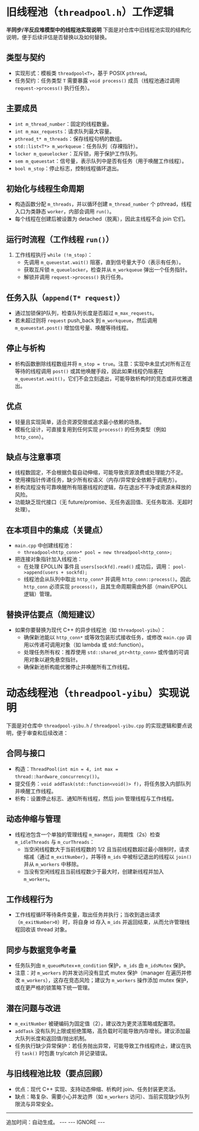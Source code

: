 # 旧线程池（`threadpool.h`）工作逻辑
**半同步/半反应堆模型中的线程池实现说明**
下面是对仓库中旧线程池实现的结构化说明，便于后续评估是否替换以及如何替换。
## 类型与契约
- 实现形式：模板类 `threadpool<T>`，基于 POSIX `pthread`。
- 任务契约：任务类型 `T` 需要暴露 `void process()` 成员（线程池通过调用 `request->process()` 执行任务）。
## 主要成员
- `int m_thread_number`：固定的线程数量。
- `int m_max_requests`：请求队列最大容量。
- `pthread_t* m_threads`：保存线程句柄的数组。
- `std::list<T*> m_workqueue`：任务队列（存裸指针）。
- `locker m_queuelocker`：互斥锁，用于保护工作队列。
- `sem m_queuestat`：信号量，表示队列中是否有任务（用于唤醒工作线程）。
- `bool m_stop`：停止标志，控制线程循环退出。
## 初始化与线程生命周期
- 构造函数分配 `m_threads`，并以循环创建 `m_thread_number` 个 pthread，线程入口为类静态 `worker`，内部会调用 `run()`。
- 每个线程在创建后被设置为 detached（脱离），因此主线程不会 join 它们。
## 运行时流程（工作线程 `run()`）
1. 工作线程执行 `while (!m_stop)`：
	 - 先调用 `m_queuestat.wait()` 阻塞，直到信号量大于0（表示有任务）。
	 - 获取互斥锁 `m_queuelocker`，检查并从 `m_workqueue` 弹出一个任务指针。
	 - 解锁并调用 `request->process()` 执行任务。
## 任务入队（`append(T* request)`）
- 通过加锁保护队列，检查队列长度是否超过 `m_max_requests`。
- 若未超过则将 `request` push_back 到 `m_workqueue`，然后调用 `m_queuestat.post()` 增加信号量、唤醒等待线程。
## 停止与析构
- 析构函数删除线程数组并将 `m_stop = true`。注意：实现中未显式对所有正在等待的线程调用 `post()` 或其他唤醒手段，因此如果线程仍阻塞在 `m_queuestat.wait()`，它们不会立刻退出，可能导致析构时的竞态或非优雅退出。
## 优点
- 轻量且实现简单，适合资源受限或追求最小依赖的场景。
- 模板化设计，可直接复用到任何实现 `process()` 的任务类型（例如 `http_conn`）。
## 缺点与注意事项
- 线程数固定，不会根据负载自动伸缩，可能导致资源浪费或处理能力不足。
- 使用裸指针传递任务，缺少所有权语义（内存/异常安全依赖于调用方）。
- 析构流程没有可靠唤醒所有阻塞线程的逻辑，存在退出不干净或资源未释放的风险。
- 功能缺乏现代接口（无 future/promise、无任务返回值、无任务取消、无超时处理）。
## 在本项目中的集成（关键点）
- `main.cpp` 中创建线程池：
	- `threadpool<http_conn>* pool = new threadpool<http_conn>;`
- 把连接对象指针加入线程池：
	- 在处理 EPOLLIN 事件且 `users[sockfd].read()` 成功后，调用： `pool->append(users + sockfd);`
	- 线程池会从队列中取出 `http_conn*` 并调用 `http_conn::process()`。因此 `http_conn` 必须实现 `process()`，且其生命周期需由外部（main/EPOLL 逻辑）管理。
## 替换评估要点（简短建议）
- 如果你要替换为现代 C++ 的异步线程池（如 `threadpool-yibu`）：
	- 确保新池能以 `http_conn*` 或等效包装形式接收任务，或修改 `main.cpp` 调用以传递可调用对象（如 lambda 或 std::function）。
	- 处理任务所有权：推荐使用 `std::shared_ptr<http_conn>` 或传值的可调用对象以避免悬空指针。
	- 确保新池析构能优雅停止并唤醒所有工作线程。



# 动态线程池（`threadpool-yibu`）实现说明

下面是对仓库中 `threadpool-yibu.h` / `threadpool-yibu.cpp` 的实现逻辑和要点说明，便于审查和后续改进：

## 合同与接口
- 构造：`ThreadPool(int min = 4, int max = thread::hardware_concurrency())`。
- 提交任务：`void addTask(std::function<void()> f)`，将任务放入内部队列并唤醒工作线程。
- 析构：设置停止标志、通知所有线程，然后 join 管理线程与工作线程。

## 动态伸缩与管理
- 线程池包含一个单独的管理线程 `m_manager`，周期性（2s）检查 `m_idleThreads` 与 `m_curThreads`：
	- 当空闲线程数大于当前线程数的 1/2 且当前线程数超过最小限制时，请求缩减（通过 `m_exitNumber`），并等待 `m_ids` 中被标记退出的线程以 `join()` 并从 `m_workers` 中移除。
	- 当没有空闲线程且当前线程数少于最大时，创建新线程并加入 `m_workers`。

## 工作线程行为
- 工作线程循环等待条件变量，取出任务并执行；当收到退出请求（`m_exitNumber>0`）时，将自身 id 存入 `m_ids` 并返回结束，从而允许管理线程回收该 thread 对象。

## 同步与数据竞争考量
- 任务队列由 `m_queueMutex`+`m_condition` 保护，`m_ids` 由 `m_idsMutex` 保护。
- 注意：对 `m_workers` 的并发访问没有显式 mutex 保护（manager 在遍历并修改 `m_workers`），这存在竞态风险；建议为 `m_workers` 操作添加 mutex 保护，或在更严格的锁策略下统一管理。

## 潜在问题与改进
- `m_exitNumber` 被硬编码为固定值（2），建议改为更灵活策略或配置项。
- `addTask` 没有队列上限或拒绝策略，高负载时可能导致内存增长。建议添加最大队列长度和返回值/抛出机制。
- 任务执行缺少异常保护：若任务抛出异常，可能导致工作线程终止，建议在执行 `task()` 时包裹 try/catch 并记录错误。

## 与旧线程池比较（要点回顾）
- 优点：现代 C++ 实现、支持动态伸缩、析构时 join、任务封装更灵活。
- 缺点：略复杂、需要小心并发边界（如 `m_workers` 访问）、当前实现缺少队列限流与异常安全。

---

追加时间：自动生成。
--- --- IGNORE ---
